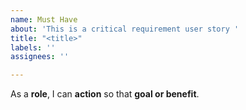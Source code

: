 ```yaml
---
name: Must Have
about: 'This is a critical requirement user story '
title: "<title>"
labels: ''
assignees: ''

---
```


As a **role**, I can **action** so that **goal or benefit**.
